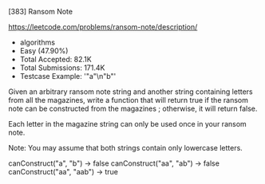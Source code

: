 [383] Ransom Note  

https://leetcode.com/problems/ransom-note/description/

* algorithms
* Easy (47.90%)
* Total Accepted:    82.1K
* Total Submissions: 171.4K
* Testcase Example:  '"a"\n"b"'


Given an arbitrary ransom note string and another string containing letters from all the magazines, write a function that will return true if the ransom 
note can be constructed from the magazines ; otherwise, it will return false. 


Each letter in the magazine string can only be used once in your ransom note.


Note:
You may assume that both strings contain only lowercase letters.



canConstruct("a", "b") -> false
canConstruct("aa", "ab") -> false
canConstruct("aa", "aab") -> true



